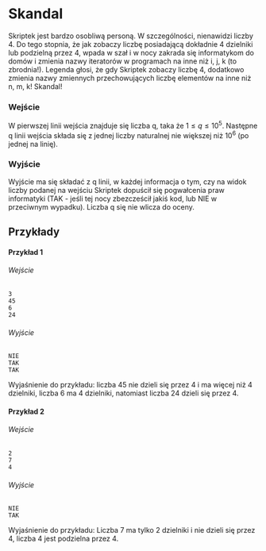 # Skandal

Skriptek jest bardzo osobliwą personą. W szczególności, nienawidzi liczby 4. Do tego stopnia, że jak zobaczy liczbę posiadającą dokładnie 4 dzielniki lub podzielną przez 4, wpada w szał i w nocy zakrada się informatykom do domów i zmienia nazwy iteratorów w programach na inne niż i, j, k (to zbrodnia!). Legenda głosi, że gdy Skriptek zobaczy liczbę 4, dodatkowo zmienia nazwy zmiennych przechowujących liczbę elementów na inne niż n, m, k! Skandal!
### Wejście

W pierwszej linii wejścia znajduje się liczba q, taka że $1 \leq q \leq 10^5$. Następne q linii wejścia składa się z jednej liczby naturalnej nie większej niż $10^6$ (po jednej na linię).
### Wyjście

Wyjście ma się składać z q linii, w każdej informacja o tym, czy na widok liczby podanej na wejściu Skriptek dopuścił się pogwałcenia praw informatyki (TAK - jeśli tej nocy zbezcześcił jakiś kod, lub NIE w przeciwnym wypadku). Liczba q się nie wlicza do oceny.
## Przykłady 

#### Przykład 1

###### Wejście

```
3
45
6
24
```
###### Wyjście

```
NIE
TAK
TAK
```
Wyjaśnienie do przykładu: liczba 45 nie dzieli się przez 4 i ma więcej niż 4 dzielniki, liczba 6 ma 4 dzielniki, natomiast liczba 24 dzieli się przez 4.

#### Przykład 2

###### Wejście

```
2
7
4
```
###### Wyjście

```
NIE
TAK
```
Wyjaśnienie do przykładu: Liczba 7 ma tylko 2 dzielniki i nie dzieli się przez 4, liczba 4 jest podzielna przez 4.

